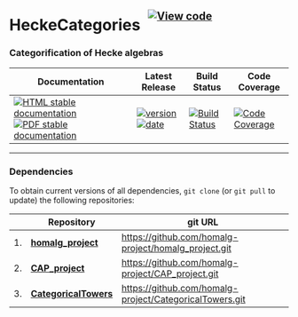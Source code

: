 <!-- BEGIN HEADER -->
# HeckeCategories&ensp;<sup><sup>[![View code][code-img]][code-url]</sup></sup>

### Categorification of Hecke algebras

| Documentation | Latest Release | Build Status | Code Coverage |
| ------------- | -------------- | ------------ | ------------- |
| [![HTML stable documentation][html-img]][html-url] [![PDF stable documentation][pdf-img]][pdf-url] | [![version][version-img]][version-url] [![date][date-img]][date-url] | [![Build Status][tests-img]][tests-url] | [![Code Coverage][codecov-img]][codecov-url] |

<!-- END HEADER -->

<!-- BEGIN FOOTER -->
---

### Dependencies

To obtain current versions of all dependencies, `git clone` (or `git pull` to update) the following repositories:

|    | Repository | git URL |
|--- | ---------- | ------- |
| 1. | [**homalg_project**](https://github.com/homalg-project/homalg_project#readme) | https://github.com/homalg-project/homalg_project.git |
| 2. | [**CAP_project**](https://github.com/homalg-project/CAP_project#readme) | https://github.com/homalg-project/CAP_project.git |
| 3. | [**CategoricalTowers**](https://github.com/homalg-project/CategoricalTowers#readme) | https://github.com/homalg-project/CategoricalTowers.git |

[html-img]: https://img.shields.io/badge/🔗%20HTML-stable-blue.svg
[html-url]: https://homalg-project.github.io/HeckeCategories/doc/chap0_mj.html

[pdf-img]: https://img.shields.io/badge/🔗%20PDF-stable-blue.svg
[pdf-url]: https://homalg-project.github.io/HeckeCategories/download_pdf.html

[version-img]: https://img.shields.io/endpoint?url=https://homalg-project.github.io/HeckeCategories/badge_version.json&label=🔗%20version&color=yellow
[version-url]: https://homalg-project.github.io/HeckeCategories/view_release.html

[date-img]: https://img.shields.io/endpoint?url=https://homalg-project.github.io/HeckeCategories/badge_date.json&label=🔗%20released%20on&color=yellow
[date-url]: https://homalg-project.github.io/HeckeCategories/view_release.html

[tests-img]: https://github.com/homalg-project/HeckeCategories/actions/workflows/Tests.yml/badge.svg?branch=master
[tests-url]: https://github.com/homalg-project/HeckeCategories/actions/workflows/Tests.yml?query=branch%3Amaster

[codecov-img]: https://codecov.io/gh/homalg-project/HeckeCategories/branch/master/graph/badge.svg
[codecov-url]: https://app.codecov.io/gh/homalg-project/HeckeCategories

[code-img]: https://img.shields.io/badge/-View%20code-blue?logo=github
[code-url]: https://github.com/homalg-project/HeckeCategories#top
<!-- END FOOTER -->
